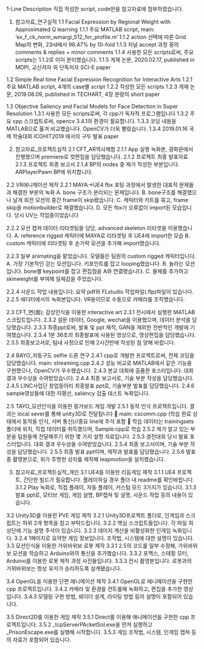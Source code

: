 1-Line Description
직접 작성한 script, code만을 참고자료에 첨부하였습니다.

1.	참고자료_연구실적
1.1	Facial Expression by Regional Weight with Approximated Q learning
1.1.1	주요 MATLAB script, main: ‘ex_f_ck_norm_wmargi_512_for_profile.m’
1.1.2	action 선택에 따른 Grid Map의 변화, 23rd에서 98.47% by 10-fold
1.1.3	저널 accept 과정 중의 comments & replies + minor comments
1.1.4	사용한 모든 scripts로써, 주요 scripts는 1.1.2로 이미 분리했습니다.
1.1.5	게재 논문, 2020.02.17, published in MDPI, 교신저자 외 단독저자 SCI-E paper

1.2	Simple Real time Facial Expression Recognition for Interactive Arts
1.2.1	주요 MATLAB script, 4개의 case별 script
1.2.2	작성한 모든 scripts
1.2.3	게재 논문, 2019.08.09, published in TECHART, 4장 분량의 short paper

1.3	Objective Saliency and Facial Models for Face Detection in Super Resolution
1.3.1	사용한 모든 scripts로써, 각 cpp가 독자적 프로그램입니다
1.3.2	주요 cpp 스크립트로써, opencv 3.4.1의 환경이 필요합니다.
1.3.3	코딩 내용을 MATLAB으로 옮겨 비교했습니다. OpenCV가 더욱 빨랐습니다.
1.3.4	2019.01.16 국제 학술대회 ICGHIT2019 에서의 구두 발표 paper

2.	참고자료_프로젝트실적
2.1	CFT_AR역사체험
2.1.1	App 실행 녹화본, 광화문에서 진행했으며 premiere로 컷편집을 담당했습니다.
2.1.2	프로젝트 최종 발표자료
2.1.3	프로젝트 최종 보고서
2.1.4	BP의 nodes 중 제가 작성한 부분입니다. ARPlayerPawn BP에 위치합니다.

2.2	VR애니메이션 제작
2.2.1	MAYA->UE4 fbx 포팅 과정에서 발생한 대표적 문제들과 해결한 부분의 녹화
A.	bone 구조가 분리되는 문제입니다. 
B.	bone구조를 해결했으나 날개 회전 모션의 중간 frame이 skip됐습니다.
C.	캐릭터와 카트를 묶고, frame skip을 motionbuilder로 해결했습니다.
D.	모든 fbx가 오류없이 import된 모습입니다. 당시 UV는 작업중이었습니다

2.2.2	모션 캡쳐 데이터 리타겟팅을 담당, advanced skeleton 리타겟을 이용했습니다.
A.	reference rigged 캐릭터에 MAYA로 리타겟팅 후 UE4에 import한 모습
B.	custom 캐릭터에 리타겟팅 후 손가락 모션을 추가해 import했습니다.

2.2.3	일부 animating을 맡았습니다. 모델들은 팀원의 custom rigged 캐릭터입니다.
A.	가장 기본적인 걷는 모션입니다. 키포인트를 잡고 looping했습니다.
B.	놀라는 모션입니다. bone별 keypoint를 잡고 편집점을 A와 연결했습니다.
C.	물체를 추가하고 skinweight를 부여해 일체감을 주었습니다.

2.2.4	사운드 작업 내용입니다. 요약 pdf와 FLstudio 작업파일(.flp)파일이 있습니다.
2.2.5	에디터에서의 녹화본입니다. VR용이므로 수동으로 카메라를 조작했습니다.

2.3	CFT_면(面); 감성인식을 이용한 interactive art
2.3.1	전시에서 실행한 MATLAB 스크립트입니다.
2.3.2	설문 데이터, Google, wechat을 이용했으며, 데이터 분석을 담당했습니다.
2.3.3	최종ppt로써, 발표 및 ppt 제작, GAN을 제외한 전반적인 개발에 기여했습니다.
2.3.4	1분 36초의 최종발표에 사용된 영상으로, 영상편집을 담당했습니다.
2.3.5	최종보고서로, 팀내 사정으로 인해 2시간만에 작성된 점 양해 바랍니다.

2.4	BAYO_자동구도 selfie 드론 연구
2.4.1	cpp로 개발한 프로젝트로써, 전체 코딩을 담당했습니다. main: streaming.cpp
2.4.2	성능 비교로 MATLAB에서 같은 기능을 구현했으나, OpenCV가 우수했습니다.
2.4.3	본교 대회에 출품한 포스터입니다. 대회 결과 우수상을 수여받았습니다.
2.4.4	최종 보고서로, 기술 부분 작성을 담당했습니다.
2.4.5	LINC사업단 창업동아리 최종발표 ppt로, 기술부분 발표를 담당했습니다.
2.4.6	sample영상들에 대한 지평선, saliency 검출 테스트 녹화입니다.

2.5	TAYO_모션인식을 이용한 핑거보드 게임 개발
2.5.1	동작 인식 프로젝트입니다. 결과는 local sever를 통해 unity3D로 전달됩니다
	main: cscomm.cpp (학습 완료 상태에서 동작을 인식, 서버 통신)//중요 line에 주석 포함
	학습 데이터는 trainingsets 폴더에 위치, 직접 데이터를 취득했으며, Sample.cpp로 학습
2.5.2	제가 알고 있는 부분을 팀원들께 전달해주기 위한 몇 가지 설명 자료입니다.
2.5.3	경진대회 당시 발표 포스터입니다. 대회 결과 우수상을 수여받았습니다.
2.5.4	최종 보고서이며, 기술 부분 작성을 담당했습니다. 
2.5.5	최종 발표 ppt이며, 제작과 발표를 담당했습니다.
2.5.6	발표 중 촬영본으로, 위가 투명한 상자를 제작해 leapmotion을 설치했습니다.

3.	참고자료_프로젝트실적_개인
3.1	UE4를 이용한 리듬게임 제작
3.1.1	UE4 프로젝트, 간단한 빌드가 필요합니다. 플레이하실 경우 폴더 내 readme를 확인바랍니다.
3.1.2	Play 녹화로, 직접 플레이, 자동 플레이, 커스텀 모드 3가지가 있습니다.
3.1.3	발표 ppt로, 모티브 게임, 게임 설명, BP캡쳐 및 설명, 사운드 작업 등의 내용이 있습니다.

3.2	Unity3D를 이용한 PVE 게임 제작
3.2.1	Unity3D프로젝트 폴더로, 인게임과 스크립트는 하위 2개 항목을 참고 부탁드립니다.
3.2.2	핵심 스크립트들입니다. 각 파일 최상단에 기능 설명 주석이 있습니다.
3.2.3	데미지 계산을 비활성화한 인게임 녹화입니다.
3.2.4	1페이지로 요약한 게임 정보입니다. 조작법, 시스템에 대한 설명이 있습니다.
3.3	모션인식을 이용한 가위바위보 로봇 제작
3.3.1	2.5의 코드를 일부 수정해, 가위바위보 모션을 학습하고 Arduino와의 통신을 추가했습니다.
3.3.2	포맥스, 스테핑 모터, Arduino를 이용한 로봇 제작 과정 사진들입니다.
3.3.3	전시 촬영본입니다. 로봇과의 가위바위보는 항상 유저가 승리하도록 설계됐습니다.

3.4	OpenGL을 이용한 단편 애니메이션 제작
3.4.1	OpenGL로 애니메이션을 구현한 cpp 프로젝트입니다.
3.4.2	카메라 및 환경을 컨트롤해 녹화하고, 편집을 추가한 영상입니다.
3.4.3	모델링 구현 방법, 쉐이더 설계, 라이팅 방법 등의 설명이 포함되어 있습니다.

3.5	Direct2D를 이용한 게임 제작
3.5.1	Direct를 이용해 애니메이션을 구현한 cpp 프로젝트입니다.
3.5.2	_tcpServerPAcketSol.exe을 먼저 실행하고 _PrisonEscape.exe를 실행해 시작합니다.
3.5.3	게임 조작법, 시스템, 인게임 캡쳐 등의 자료가 포함되어 있습니다.

